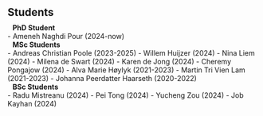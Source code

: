 <h1 id="students"></h1>

<h2 style="margin: 30px 0px 10px;">Students</h2>

<h4 style="margin:0 10px 0;">PhD Student</h4>
- Ameneh Naghdi Pour (2024-now)

<h4 style="margin:0 10px 0;">MSc Students</h4>
- Andreas Christian Poole (2023-2025)
- Willem Huijzer (2024)
- Nina Liem (2024)
- Milena de Swart (2024)
- Karen de Jong (2024)
- Cheremy Pongajow (2024)
- Alva Marie Høylyk (2021-2023)
- Martin Tri Vien Lam (2021-2023)
- Johanna Peerdatter Haarseth (2020-2022)


<h4 style="margin:0 10px 0;">BSc Students</h4>
- Radu Mistreanu (2024)
- Pei Tong (2024)
- Yucheng Zou (2024)
- Job Kayhan (2024)

